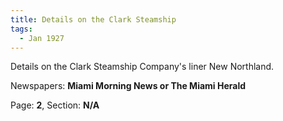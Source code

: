 ```yaml
---  
title: Details on the Clark Steamship  
tags:  
  - Jan 1927  
---  
```

  
Details on the Clark Steamship Company's liner New Northland.  
  
Newspapers: **Miami Morning News or The Miami Herald**  
  
Page: **2**, Section: **N/A** 
